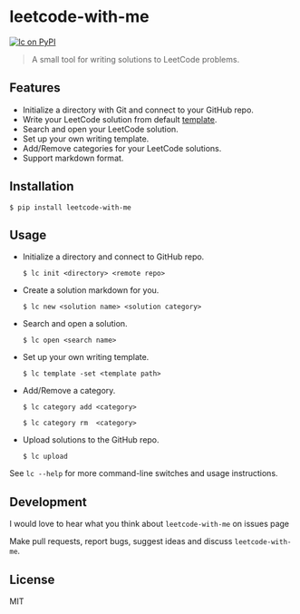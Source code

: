 # leetcode-with-me

[![lc on PyPI](https://img.shields.io/pypi/v/leetcode-with-me.svg?color=blue&style=for-the-badge)](https://pypi.org/project/leetcode-with-me/)

> A small tool for writing solutions to LeetCode problems.

## Features

* Initialize a directory with Git and connect to your GitHub repo.
* Write your LeetCode solution from default [template](lc/template.md).
* Search and open your LeetCode solution.
* Set up your own writing template.
* Add/Remove categories for your LeetCode solutions.
* Support markdown format.

## Installation

`$ pip install leetcode-with-me`

## Usage

* Initialize a directory and connect to GitHub repo.

  `$ lc init <directory> <remote repo>`

* Create a solution markdown for you.

  `$ lc new <solution name> <solution category>`

* Search and open a solution.

  `$ lc open <search name>`

* Set up your own writing template.

  `$ lc template -set <template path>`

* Add/Remove a category.

  `$ lc category add <category>`

  `$ lc category rm  <category>`

* Upload solutions to the GitHub repo.

  `$ lc upload`

See `lc --help` for more command-line switches and usage instructions.

## Development

I would love to hear what you think about `leetcode-with-me` on issues page

Make pull requests, report bugs, suggest ideas and discuss `leetcode-with-me`. 

## License
MIT
